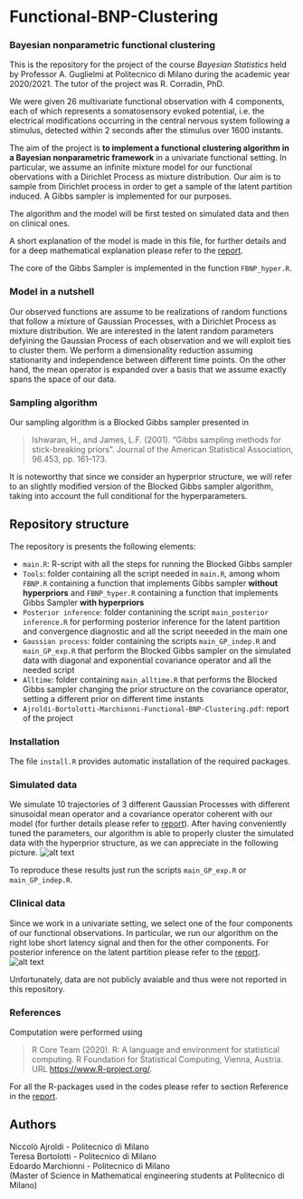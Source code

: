 # Functional-BNP-Clustering
###  Bayesian nonparametric functional clustering

This is the repository for the project of the course *Bayesian Statistics* held by Professor A. Guglielmi at Politecnico di Milano during the academic year 2020/2021.
The tutor of the project was R. Corradin, PhD.

We were given 26 multivariate functional observation with 4 components, each of which represents a somatosensory evoked potential, i.e. the electrical modifications occurring in the central nervous system following a stimulus, detected within 2 seconds after the stimulus over 1600 instants.

The aim of the project is **to implement a functional clustering algorithm in a Bayesian nonparametric framework** in a univariate functional setting. In particular, we assume an infinite mixture model for our functional obervations with a Dirichlet Process as mixture distribution. Our aim is to sample from Dirichlet process in order to get a sample of the latent partition induced. A Gibbs sampler is implemented for our purposes.

The algorithm and the model will be first tested on simulated data and then on clinical ones.

A short explanation of the model is made in this file, for further details and for a deep mathematical explanation please refer to the [report](link).

The core of the Gibbs Sampler is implemented in the function `FBNP_hyper.R`.

### Model in a nutshell

Our observed functions are assume to be realizations of random functions that follow a mixture of Gaussian Processes, with a Dirichlet Process as mixture distribution. We are interested in the latent random parameters defyining the Gaussian Process of each observation and we will exploit ties to cluster them. We perform a dimensionality reduction assuming stationarity and independence between different time points. On the other hand, the mean operator is expanded over a basis that we assume exactly spans the space of our data.  

### Sampling algorithm 

Our sampling algorithm is a Blocked Gibbs sampler presented in 
> Ishwaran, H., and James, L.F. (2001). “Gibbs sampling methods for stick-breaking priors”. Journal of the American Statistical Association, 96.453, pp. 161–173.

It is noteworthy that since we consider an hyperprior structure, we will refer to an slightly modified version of the Blocked Gibbs sampler algorithm, taking into account the full conditional for the hyperparameters.


## Repository structure
The repository is presents the following elements:
* `main.R`: R-script with all the steps for running the Blocked Gibbs sampler
* `Tools`: folder containing all the script needed in `main.R`, among whom `FBNP.R` containing a function that implements Gibbs sampler **without hyperpriors** and
     `FBNP_hyper.R` containing a function that implements Gibbs Sampler **with hyperpriors**
* `Posterior inference`: folder contanining the script `main_posterior inference.R` for performing posterior inference for the latent partition and convergence diagnostic and all the script neeeded in the main one
* `Gaussian process`: folder containing the scripts `main_GP_indep.R` and `main_GP_exp.R` that perform the Blocked Gibbs sampler on the simulated data with diagonal and exponential covariance operator and all the needed script
* `Alltime`: folder containing `main_alltime.R` that performs the Blocked Gibbs sampler changing the prior structure on the covariance operator, setting a different prior on different time instants
* `Ajroldi-Bortolotti-Marchionni-Functional-BNP-Clustering.pdf`: report of the project

### Installation

The file `install.R` provides automatic installation of the required packages.

### Simulated data
We simulate 10 trajectories of 3 different Gaussian Processes with different sinusoidal mean operator and a covariance operator coherent with our model (for further details please refer to [report](link)).
After having conveniently tuned the parameters, our algorithm is able to properly cluster the simulated data with the hyperprior structure, as we can appreciate in the following picture.
![alt text](https://github.com/Niccolo-Ajroldi/Functional-BNP-clustering/blob/main/pics/GP_ind.png)

To reproduce these results just run the scripts `main_GP_exp.R` or `main_GP_indep.R`.



### Clinical data
Since we work in a univariate setting, we select one of the four components of our functional observations. In particular, we run our algorithm on the right lobe short latency signal and then for the other components.
For posterior inference on the latent partition please refer to the  [report](link).
![alt text](https://github.com/Niccolo-Ajroldi/Functional-BNP-clustering/blob/main/pics/Data_cutted.png)

Unfortunately, data are not publicly avaiable and thus were not reported in this repository. 


### References
Computation were performed using 
>  R Core Team (2020). R: A language and environment for statistical computing. R Foundation for Statistical Computing, Vienna, Austria. URL https://www.R-project.org/.

For all the R-packages used in the codes please refer to section Reference in the [report](link).



## Authors

Niccolò Ajroldi - Politecnico di Milano  \
Teresa Bortolotti - Politecnico di Milano \
Edoardo Marchionni - Politecnico di Milano \
(Master of Science in Mathematical engineering students at Politecnico di Milano)

